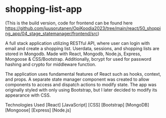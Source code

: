 # shopping-list-app

(This is the build version, code for frontend can be found here https://github.com/juusorutanen/OpiKoodia2023/tree/main/react/50_shopping_app/04_stage_statemanager/frontend/src)

A full stack application utilizing RESTful API, where user can login with email and create a shopping list. Userdata, sessions, and shopping lists are stored in Mongodb. 
Made with React, Mongodb, Node.js, Express, Mongoose &amp; CSS/Bootstrap. Additionally, bcrypt for used for password hashing and crypto for middleware function.

The application uses fundamental features of React such as hooks, context, and props. A separate state manager component was created to allow components to access and dispatch actions to modify state.
The app was originally styled with only using Bootstrap, but I later decided to modify its appearance with CSS. 

Technologies Used
[React]
[JavaScript]
[CSS]
[Bootstrap]
[MongoDB]
[Mongoose]
[Express]
[Node.js]

